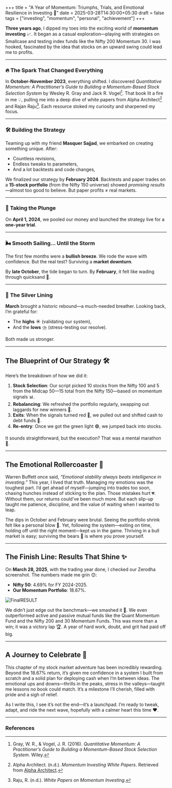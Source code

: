 +++
title = "A Year of Momentum: Triumphs, Trials, and Emotional Resilience in Investing 🚀"
date = 2025-03-28T14:30:00+05:30
draft = false
tags = ["investing", "momentum", "personal", "achievement"]
+++



**Three years ago**, I dipped my toes into the exciting world of **momentum investing** 📈. It began as a casual exploration—playing with strategies on Smallcase and testing index funds like the Nifty 200 Momentum 30. I was hooked, fascinated by the idea that stocks on an upward swing could lead me to profits.  

---

### 🔥 **The Spark That Changed Everything**  
In **October-November 2023**, everything shifted. I discovered *Quantitative Momentum: A Practitioner’s Guide to Building a Momentum-Based Stock Selection System* by Wesley R. Gray and Jack R. Vogel[^1]. That book lit a fire in me 💡, pulling me into a deep dive of white papers from Alpha Architect[^2] and Rajan Raju[^3]. Each resource stoked my curiosity and sharpened my focus.  

---

### 🛠️ **Building the Strategy**  
Teaming up with my friend **Masquer Sajjad**, we embarked on creating something unique. After:  
- Countless revisions,  
- Endless tweaks to parameters,  
- And a lot backtests and code changes,  

We finalized our strategy by **February 2024**. Backtests and paper trades on a **15-stock portfolio** (from the Nifty 150 universe) showed *promising results*—almost too good to believe. But paper profits ≠ real markets.  

---

### 🎲 **Taking the Plunge**  
On **April 1, 2024**, we pooled our money and launched the strategy live for a **one-year trial**.  

---

### 🌬️ **Smooth Sailing… Until the Storm**  
The first few months were a **bullish breeze**. We rode the wave with confidence. But the real test? Surviving a **market downturn**.  

By **late October**, the tide began to turn. By **February**, it felt like wading through quicksand 🥳.  

---

### 🌈 **The Silver Lining**  
**March** brought a historic rebound—a much-needed breather. Looking back, I’m grateful for:  
- The **highs** ☀️ (validating our system),  
- And the **lows** ⛈️ (stress-testing our resolve).  

Both made us stronger.  

---

## The Blueprint of Our Strategy 🛠️

Here’s the breakdown of how we did it:

1. **Stock Selection**: Our script picked 10 stocks from the Nifty 100 and 5 from the Midcap 50—15 total from the Nifty 150—based on momentum signals 📊.
2. **Rebalancing**: We refreshed the portfolio regularly, swapping out laggards for new winners 🔄.
3. **Exits**: When the signals turned red 🚨, we pulled out and shifted cash to debt funds 💼.
4. **Re-entry**: Once we got the green light 🟢, we jumped back into stocks.

It sounds straightforward, but the execution? That was a mental marathon 🧠.

---

## The Emotional Rollercoaster 🎢

Warren Buffett once said, *“Emotional stability always beats intelligence in investing.”* This year, I lived that truth. Managing my emotions was the toughest part. I’d get ahead of myself—jumping into trades too soon, chasing hunches instead of sticking to the plan. Those mistakes hurt 💔. Without them, our returns could’ve been much more. But each slip-up taught me patience, discipline, and the value of waiting when I wanted to leap.

The dips in October and February were brutal. Seeing the portfolio shrink felt like a personal blow 👊. Yet, following the system—exiting on time, holding off until the right moment—kept us in the game. Thriving in a bull market is easy; surviving the bears 🐻 is where you prove yourself.


---
## The Finish Line: Results That Shine ✨

On **March 28, 2025**, with the trading year done, I checked our Zerodha screenshot. The numbers made me grin 😊:

- **Nifty 50**: 4.69% for FY 2024-2025.
- **Our Momentum Portfolio**: 18.67%.

![FinalRESULT](Result.jpg)

We didn’t just edge out the benchmark—we smashed it 🎯. We even outperformed active and passive mutual funds like the Quant Momentum Fund and the Nifty 200 and 30 Momentum Funds. This was more than a win; it was a victory lap 🏆. A year of hard work, doubt, and grit had paid off big.

---

## A Journey to Celebrate 🎉

This chapter of my stock market adventure has been incredibly rewarding. Beyond the 18.67% return, it’s given me confidence in a system I built from scratch and a solid plan for deploying cash when I’m between ideas. The emotional ups and downs—thrills in the peaks, stress in the valleys—taught me lessons no book could match. It’s a milestone I’ll cherish, filled with pride and a sigh of relief.

As I write this, I see it’s not the end—it’s a launchpad. I’m ready to tweak, adapt, and ride the next wave, hopefully with a calmer heart this time ❤️.

---

### References

[^1]: Gray, W. R., & Vogel, J. R. (2016). *Quantitative Momentum: A Practitioner’s Guide to Building a Momentum-Based Stock Selection System*. Wiley.
[^2]: Alpha Architect. (n.d.). *Momentum Investing White Papers*. Retrieved from [Alpha Architect](https://alphaarchitect.com/).
[^3]: Raju, R. (n.d.). *White Papers on Momentum Investing*.